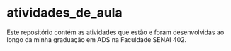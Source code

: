 # atividades_de_aula
Este repositório contém as atividades que estão e foram desenvolvidas ao longo da minha graduação em ADS na Faculdade SENAI 402.
